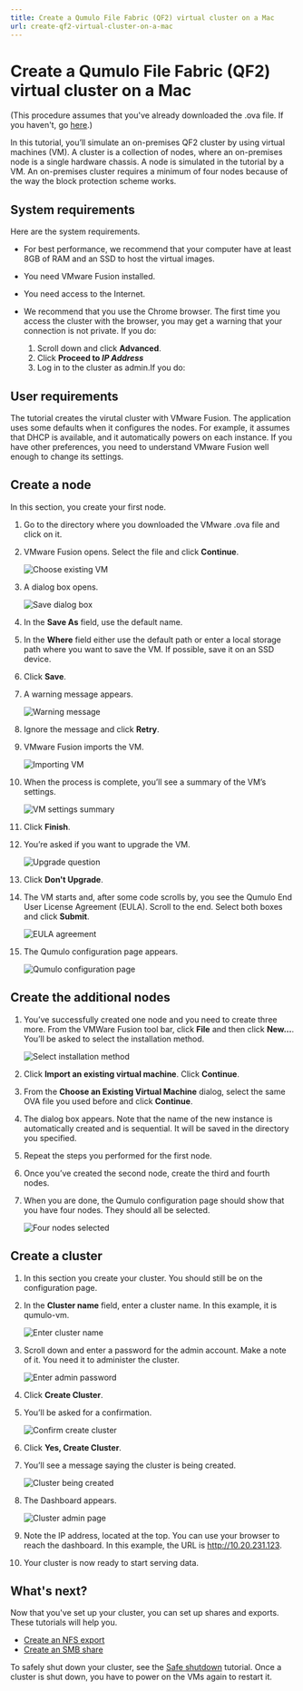 ```yaml
---
title: Create a Qumulo File Fabric (QF2) virtual cluster on a Mac
url: create-qf2-virtual-cluster-on-a-mac
---
```


# Create a Qumulo File Fabric (QF2) virtual cluster on a Mac
(This procedure assumes that you've already downloaded the .ova file. If you haven't, go [here](/evaluate/download/vm).) 

In this tutorial, you’ll simulate an on-premises QF2 cluster by using virtual machines (VM). A cluster is a collection of nodes, where an on-premises node is a single hardware chassis. A node is simulated in the tutorial by a VM. An on-premises cluster requires a minimum of four nodes because of the way the block protection scheme works.

## System requirements
Here are the system requirements.

* For best performance, we recommend that your computer have at least 8GB of RAM and an SSD to host the virtual images.
* You need VMware Fusion installed.
* You need access to the Internet. 
* We recommend that you use the Chrome browser. The first time you access the cluster with the browser, you may get a warning that your connection is not private. If you do:

    1. Scroll down and click **Advanced**.
    2. Click **Proceed to *IP Address***
    3. Log in to the cluster as admin.If you do:


## User requirements
The tutorial creates the virutal cluster with VMware Fusion. The application uses some defaults when it configures the nodes. For example, it assumes that DHCP is available, and it automatically powers on each instance. If you have other preferences, you need to understand VMware Fusion well enough to change its settings.



## Create a node

In this section, you create your first node.

1. Go to the directory where you downloaded the VMware .ova file and click on it.
2. VMware Fusion opens. Select the file and click **Continue**.

    ![Choose existing VM](images/mac-fusion-choose-existing.png)

3. A dialog box opens.

    ![Save dialog box](images/mac-fusion-save.png)

4. In the **Save As** field, use the default name. 
5. In the **Where** field either use the default path or enter a local storage path where you want to save the VM. If possible, save it on an SSD device.
6. Click **Save**. 
7. A warning message appears.

    ![Warning message](images/mac-fusion-retry.png)

8. Ignore the message and click **Retry**.
9. VMware Fusion imports the VM.

    ![Importing VM](images/mac-fusion-importing.png)

10. When the process is complete, you’ll see a summary of the VM’s settings.

    ![VM settings summary](images/mac-fusion-finish-summary.png)

11. Click **Finish**.
12. You’re asked if you want to upgrade the VM.

    ![Upgrade question](images/mac-fusion-upgrade.png)

13. Click **Don't Upgrade**.
14. The VM starts and, after some code scrolls by, you see the Qumulo End User License Agreement (EULA). Scroll to the end. Select both boxes and click **Submit**.

    ![EULA agreement](images/mac-fusion-eula.png)

15. The Qumulo configuration page appears.

    ![Qumulo configuration page](images/mac-fusion-qum-node-connect-01.png)

## Create the additional nodes

1. You’ve successfully created one node and you need to create three more. From the VMWare Fusion tool bar, click **File** and then click **New...**. You’ll be asked to select the installation method.

    ![Select installation method](images/mac-fusion-select-install-method.png)

2. Click **Import an existing virtual machine**. Click **Continue**.
3. From the **Choose an Existing Virtual Machine** dialog, select the same OVA file you used before and click **Continue**. 
4. The dialog box appears. Note that the name of the new instance is automatically created and is sequential. It will be saved in the directory you specified.
5. Repeat the steps you performed for the first node. 
6. Once you’ve created the second node, create the third and fourth nodes. 
7. When you are done, the Qumulo configuration page should show that you have four nodes. They should all be selected.

    ![Four nodes selected](images/mac-fusion-four-nodes-created.png)

## Create a cluster

1. In this section you create your cluster. You should still be on the configuration page.
2. In the **Cluster name** field, enter a cluster name. In this example, it is qumulo-vm.

    ![Enter cluster name](images/mac-fusion-create-qumulo-vm.png)

3. Scroll down and enter a password for the admin account. Make a note of it. You need it to administer the cluster.

    ![Enter admin password](images/mac-fusion-password.png)

4. Click **Create Cluster**.
5. You’ll be asked for a confirmation.

    ![Confirm create cluster](images/mac-fusion-create-confirm.png)

6. Click **Yes, Create Cluster**.
7. You’ll see a message saying the cluster is being created.

    ![Cluster being created](images/mac-fusion-creating-cluster.png)

7. The Dashboard appears.

    ![Cluster admin page](images/mac-fusion-main-admin.png)

8. Note the IP address, located at the top. You can use your browser to reach the dashboard. In this example, the URL is http://10.20.231.123.

9. Your cluster is now ready to start serving data.

## What's next?

Now that you've set up your cluster, you can set up shares and exports. These tutorials will help you.

* [Create an NFS export](/resources/how-to/create-nfs-export)
* [Create an SMB share](/resources/how-to/create-smb-share)

To safely shut down your cluster, see the [Safe shutdown](/resources/how-to/safe-shutdown) tutorial. Once a cluster is shut down, you have to power on the VMs again to restart it.









